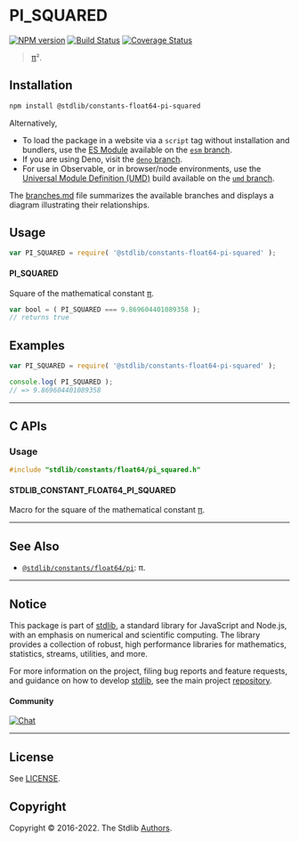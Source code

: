 <!--

@license Apache-2.0

Copyright (c) 2018 The Stdlib Authors.

Licensed under the Apache License, Version 2.0 (the "License");
you may not use this file except in compliance with the License.
You may obtain a copy of the License at

   http://www.apache.org/licenses/LICENSE-2.0

Unless required by applicable law or agreed to in writing, software
distributed under the License is distributed on an "AS IS" BASIS,
WITHOUT WARRANTIES OR CONDITIONS OF ANY KIND, either express or implied.
See the License for the specific language governing permissions and
limitations under the License.

-->

# PI_SQUARED

[![NPM version][npm-image]][npm-url] [![Build Status][test-image]][test-url] [![Coverage Status][coverage-image]][coverage-url] <!-- [![dependencies][dependencies-image]][dependencies-url] -->

> [π][@stdlib/constants/float64/pi]².

<section class="installation">

## Installation

```bash
npm install @stdlib/constants-float64-pi-squared
```

Alternatively,

-   To load the package in a website via a `script` tag without installation and bundlers, use the [ES Module][es-module] available on the [`esm` branch][esm-url].
-   If you are using Deno, visit the [`deno` branch][deno-url].
-   For use in Observable, or in browser/node environments, use the [Universal Module Definition (UMD)][umd] build available on the [`umd` branch][umd-url].

The [branches.md][branches-url] file summarizes the available branches and displays a diagram illustrating their relationships.

</section>

<section class="usage">

## Usage

```javascript
var PI_SQUARED = require( '@stdlib/constants-float64-pi-squared' );
```

#### PI_SQUARED

Square of the mathematical constant [π][@stdlib/constants/float64/pi].

```javascript
var bool = ( PI_SQUARED === 9.869604401089358 );
// returns true
```

</section>

<!-- /.usage -->

<section class="examples">

## Examples

<!-- TODO: better example -->

<!-- eslint no-undef: "error" -->

```javascript
var PI_SQUARED = require( '@stdlib/constants-float64-pi-squared' );

console.log( PI_SQUARED );
// => 9.869604401089358
```

</section>

<!-- /.examples -->

<!-- C interface documentation. -->

* * *

<section class="c">

## C APIs

<!-- Section to include introductory text. Make sure to keep an empty line after the intro `section` element and another before the `/section` close. -->

<section class="intro">

</section>

<!-- /.intro -->

<!-- C usage documentation. -->

<section class="usage">

### Usage

```c
#include "stdlib/constants/float64/pi_squared.h"
```

#### STDLIB_CONSTANT_FLOAT64_PI_SQUARED

Macro for the square of the mathematical constant [π][@stdlib/constants/float64/pi].

</section>

<!-- /.usage -->

<!-- C API usage notes. Make sure to keep an empty line after the `section` element and another before the `/section` close. -->

<section class="notes">

</section>

<!-- /.notes -->

<!-- C API usage examples. -->

<section class="examples">

</section>

<!-- /.examples -->

</section>

<!-- /.c -->

<!-- Section for related `stdlib` packages. Do not manually edit this section, as it is automatically populated. -->

<section class="related">

* * *

## See Also

-   <span class="package-name">[`@stdlib/constants/float64/pi`][@stdlib/constants/float64/pi]</span><span class="delimiter">: </span><span class="description">π.</span>

</section>

<!-- /.related -->

<!-- Section for all links. Make sure to keep an empty line after the `section` element and another before the `/section` close. -->


<section class="main-repo" >

* * *

## Notice

This package is part of [stdlib][stdlib], a standard library for JavaScript and Node.js, with an emphasis on numerical and scientific computing. The library provides a collection of robust, high performance libraries for mathematics, statistics, streams, utilities, and more.

For more information on the project, filing bug reports and feature requests, and guidance on how to develop [stdlib][stdlib], see the main project [repository][stdlib].

#### Community

[![Chat][chat-image]][chat-url]

---

## License

See [LICENSE][stdlib-license].


## Copyright

Copyright &copy; 2016-2022. The Stdlib [Authors][stdlib-authors].

</section>

<!-- /.stdlib -->

<!-- Section for all links. Make sure to keep an empty line after the `section` element and another before the `/section` close. -->

<section class="links">

[npm-image]: http://img.shields.io/npm/v/@stdlib/constants-float64-pi-squared.svg
[npm-url]: https://npmjs.org/package/@stdlib/constants-float64-pi-squared

[test-image]: https://github.com/stdlib-js/constants-float64-pi-squared/actions/workflows/test.yml/badge.svg?branch=main
[test-url]: https://github.com/stdlib-js/constants-float64-pi-squared/actions/workflows/test.yml?query=branch:main

[coverage-image]: https://img.shields.io/codecov/c/github/stdlib-js/constants-float64-pi-squared/main.svg
[coverage-url]: https://codecov.io/github/stdlib-js/constants-float64-pi-squared?branch=main

<!--

[dependencies-image]: https://img.shields.io/david/stdlib-js/constants-float64-pi-squared.svg
[dependencies-url]: https://david-dm.org/stdlib-js/constants-float64-pi-squared/main

-->

[chat-image]: https://img.shields.io/gitter/room/stdlib-js/stdlib.svg
[chat-url]: https://gitter.im/stdlib-js/stdlib/

[stdlib]: https://github.com/stdlib-js/stdlib

[stdlib-authors]: https://github.com/stdlib-js/stdlib/graphs/contributors

[umd]: https://github.com/umdjs/umd
[es-module]: https://developer.mozilla.org/en-US/docs/Web/JavaScript/Guide/Modules

[deno-url]: https://github.com/stdlib-js/constants-float64-pi-squared/tree/deno
[umd-url]: https://github.com/stdlib-js/constants-float64-pi-squared/tree/umd
[esm-url]: https://github.com/stdlib-js/constants-float64-pi-squared/tree/esm
[branches-url]: https://github.com/stdlib-js/constants-float64-pi-squared/blob/main/branches.md

[stdlib-license]: https://raw.githubusercontent.com/stdlib-js/constants-float64-pi-squared/main/LICENSE

<!-- <related-links> -->

[@stdlib/constants/float64/pi]: https://github.com/stdlib-js/constants-float64-pi

<!-- </related-links> -->

</section>

<!-- /.links -->
